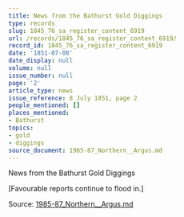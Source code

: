 ```yaml
---
title: News from the Bathurst Gold Diggings
type: records
slug: 1845_76_sa_register_content_6919
url: /records/1845_76_sa_register_content_6919/
record_id: 1845_76_sa_register_content_6919
date: '1851-07-08'
date_display: null
volume: null
issue_number: null
page: '2'
article_type: news
issue_reference: 8 July 1851, page 2
people_mentioned: []
places_mentioned:
- Bathurst
topics:
- gold
- diggings
source_document: 1985-87_Northern__Argus.md
---
```


News from the Bathurst Gold Diggings

[Favourable reports continue to flood in.]

Source: [1985-87_Northern__Argus.md](/downloads/markdown/1985-87_Northern__Argus.md)
